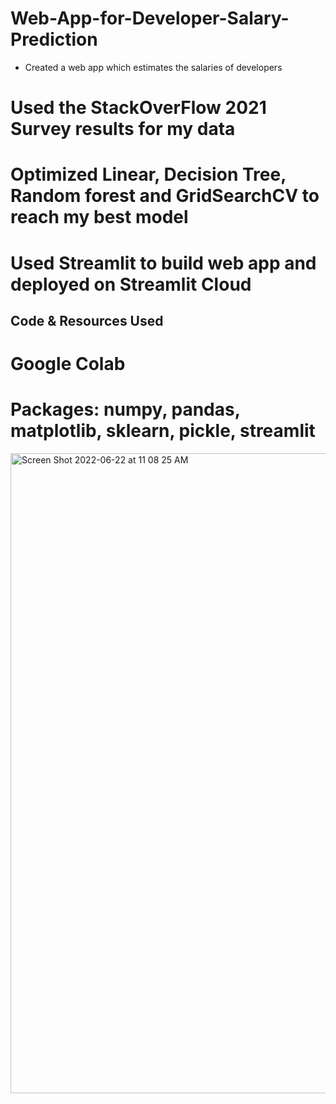 # Web-App-for-Developer-Salary-Prediction
* Created a web app which estimates the salaries of developers 
# Used the StackOverFlow 2021 Survey results for my data
# Optimized Linear, Decision Tree, Random forest and GridSearchCV to reach my best model
# Used Streamlit to build web app and deployed on Streamlit Cloud



## Code & Resources Used
# Google Colab
# Packages: numpy, pandas, matplotlib, sklearn, pickle, streamlit

<img width="1024" alt="Screen Shot 2022-06-22 at 11 08 25 AM" src="https://user-images.githubusercontent.com/61966991/175003762-1596daae-6307-433a-b8c0-76da0c40eeed.png">

